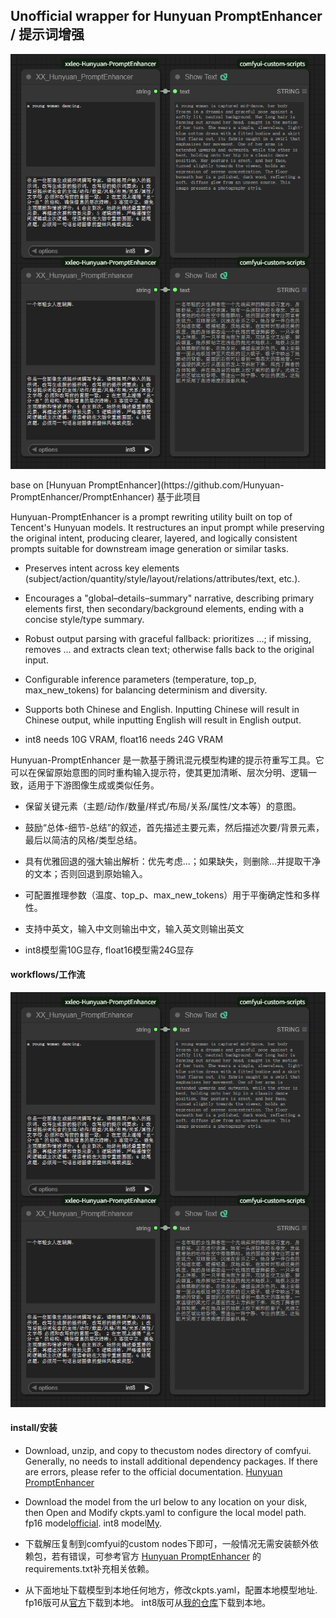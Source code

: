 ## Unofficial wrapper for Hunyuan PromptEnhancer  / 提示词增强
<p align="center">
  <img src="workflow.png" alt="workflow"/>
</p>
base on [Hunyuan PromptEnhancer](https://github.com/Hunyuan-PromptEnhancer/PromptEnhancer)
基于此项目

Hunyuan-PromptEnhancer is a prompt rewriting utility built on top of Tencent's Hunyuan models. It restructures an input prompt while preserving the original intent, producing clearer, layered, and logically consistent prompts suitable for downstream image generation or similar tasks.

* Preserves intent across key elements (subject/action/quantity/style/layout/relations/attributes/text, etc.).
* Encourages a "global–details–summary" narrative, describing primary elements first, then secondary/background elements, ending with a concise style/type summary.
* Robust output parsing with graceful fallback: prioritizes <answer>...</answer>; if missing, removes <think>...</think> and extracts clean text; otherwise falls back to the original input.
* Configurable inference parameters (temperature, top_p, max_new_tokens) for balancing determinism and diversity.

* Supports both Chinese and English. Inputting Chinese will result in Chinese output, while inputting English will result in English output.
* int8 needs 10G VRAM, float16 needs 24G VRAM

Hunyuan-PromptEnhancer 是一款基于腾讯混元模型构建的提示符重写工具。它可以在保留原始意图的同时重构输入提示符，使其更加清晰、层次分明、逻辑一致，适用于下游图像生成或类似任务。

* 保留关键元素（主题/动作/数量/样式/布局/关系/属性/文本等）的意图。
* 鼓励“总体-细节-总结”的叙述，首先描述主要元素，然后描述次要/背景元素，最后以简洁的风格/类型总结。
* 具有优雅回退的强大输出解析：优先考虑<answer>...</answer>；如果缺失，则删除<think>...</think>并提取干净的文本；否则回退到原始输入。
* 可配置推理参数（温度、top_p、max_new_tokens）用于平衡确定性和多样性。

* 支持中英文，输入中文则输出中文，输入英文则输出英文
* int8模型需10G显存, float16模型需24G显存

  
#### workflows/工作流  
<p align="center">
  <img src="workflow.png" alt="workflow"/>
</p>

#### install/安装
* Download, unzip, and copy to thecustom nodes directory of comfyui. Generally, no needs to install additional dependency packages. If there are errors, please refer to the official documentation. [Hunyuan PromptEnhancer](https://github.com/Hunyuan-PromptEnhancer/PromptEnhancer/blob/main/requirements.txt)

* Download the model from the url below to any location on your disk, then Open and Modify ckpts.yaml to configure the local model path.
fp16 model[official](https://huggingface.co/tencent/HunyuanImage-2.1/tree/main/reprompt).
int8 model[My](https://huggingface.co/leeooo001/Hunyuan-PromptEnhancer-INT8).



* 下载解压复制到comfyui的custom nodes下即可，一般情况无需安装额外依赖包，若有错误，可参考官方 [Hunyuan PromptEnhancer](https://github.com/Hunyuan-PromptEnhancer/PromptEnhancer/blob/main/requirements.txt) 的requirements.txt补充相关依赖。

* 从下面地址下载模型到本地任何地方，修改ckpts.yaml，配置本地模型地址.
fp16版可从[官方](https://huggingface.co/tencent/HunyuanImage-2.1/tree/main/reprompt)下载到本地。
int8版可从[我的仓库](https://huggingface.co/leeooo001/Hunyuan-PromptEnhancer-INT8)下载到本地。
